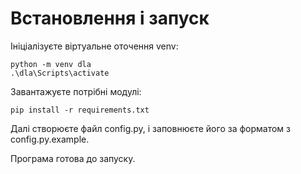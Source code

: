 
# Встановлення і запуск

Ініціалізуєте віртуальне оточення venv:

```
python -m venv dla
.\dla\Scripts\activate
```

Завантажуєте потрібні модулі:

```
pip install -r requirements.txt
```

Далі створюєте файл config.py, і заповнюєте його за форматом з config.py.example.

Програма готова до запуску.